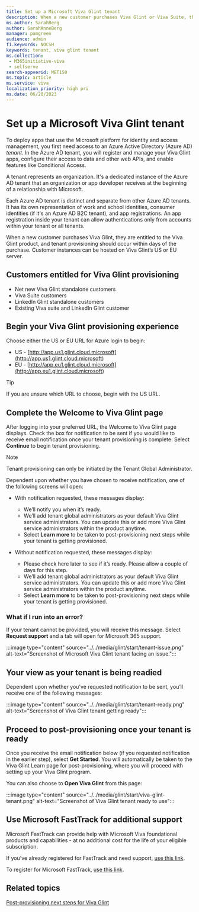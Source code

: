 ```yaml
---
title: Set up a Microsoft Viva Glint tenant
description: When a new customer purchases Viva Glint or Viva Suite, they are entitled to the Viva Glint product, and tenant provisioning should occur within days. 
ms.author: SarahBerg
author: SarahAnneBerg
manager: pamgreen
audience: admin
f1.keywords: NOCSH
keywords: tenant, viva glint tenant
ms.collection: 
 - M365initiative-viva
 - selfserve
search-appverid: MET150
ms.topic: article
ms.service: viva
localization_priority: high pri
ms.date: 06/20/2023
---
```


# Set up a Microsoft Viva Glint tenant

To deploy apps that use the Microsoft platform for identity and access management, you first need access to an Azure Active Directory (Azure AD) *tenant*. In the Azure AD tenant, you will register and manage your Viva Glint apps, configure their access to data and other web APIs, and enable features like Conditional Access. 

A tenant represents an organization. It's a dedicated instance of the Azure AD tenant that an organization or app developer receives at the beginning of a relationship with Microsoft. 

Each Azure AD tenant is distinct and separate from other Azure AD tenants. It has its own representation of work and school identities, consumer identities (if it's an Azure AD B2C tenant), and app registrations. An app registration inside your tenant can allow authentications only from accounts within your tenant or all tenants. 

When a new customer purchases Viva Glint, they are entitled to the Viva Glint product, and tenant provisioning should occur within days of the purchase. Customer instances can be hosted on Viva Glint’s US or EU server. 

## Customers entitled for Viva Glint provisioning 

- Net new Viva Glint standalone customers
- Viva Suite customers
- LinkedIn Glint standalone customers
- Existing Viva suite and LinkedIn Glint customer

## Begin your Viva Glint provisioning experience

Choose either the US or EU URL for Azure login to begin:

- US - [http://app.us1.glint.cloud.microsoft](http://app.us1.glint.cloud.microsoft)
- EU - [http://app.eu1.glint.cloud.microsoft](http://app.eu1.glint.cloud.microsoft)

>[!TIP]
> If you are unsure which URL to choose, begin with the US URL.

## Complete the Welcome to Viva Glint page

After logging into your preferred URL, the Welcome to Viva Glint page displays. Check the box for notification to be sent if you would like to receive email notification once your tenant provisioning is complete. Select **Continue** to begin tenant provisioning.

>[!NOTE]
> Tenant provisioning can only be initiated by the Tenant Global Administrator. 

Dependent upon whether you have chosen to receive notification, one of the following screens will open: 

- With notification requested, these messages display: 
    - We’ll notify you when it’s ready.  
    - We’ll add tenant global administrators as your default Viva Glint service administrators. You can update this or add more Viva Glint service administrators within the product anytime.  
    - Select **Learn more** to be taken to post-provisioning next steps while your tenant is getting provisioned. 

- Without notification requested, these messages display: 
    - Please check here later to see if it’s ready. Please allow a couple of days for this step. 
    - We’ll add tenant global administrators as your default Viva Glint service administrators. You can update this or add more Viva Glint service administrators within the product anytime. 
    - Select **Learn more** to be taken to post-provisioning next steps while your tenant is getting provisioned.

### What if I run into an error?

If your tenant cannot be provided, you will receive this message. Select **Request support** and a tab will open for Microsoft 365 support.

:::image type="content" source="../../media/glint/start/tenant-issue.png" alt-text="Screenshot of Microsoft Viva Glint tenant facing an issue.":::

## Your view as your tenant is being readied

Dependent upon whether you’ve requested notification to be sent, you’ll receive one of the following messages: 

:::image type="content" source="../../media/glint/start/tenant-ready.png" alt-text="Screenshot of Viva Glint tenant getting ready":::

## Proceed to post-provisioning once your tenant is ready

Once you receive the email notification below (if you requested notification in the earlier step), select **Get Started**. You will automatically be taken to the Viva Glint Learn page for post-provisioning, where you will proceed with setting up your Viva Glint program. 

You can also choose to **Open Viva Glint** from this page:

:::image type="content" source="../../media/glint/start/viva-glint-tenant.png" alt-text="Screenshot of Viva Glint tenant ready to use":::

## Use Microsoft FastTrack for additional support 

Microsoft FastTrack can provide help with Microsoft Viva foundational products and capabilities - at no additional cost for the life of your eligible subscription. 

If you’ve already registered for FastTrack and need support, [use this link](https://www.microsoft.com/en-ww/fasttrack/microsoft-viva).

To register for Microsoft FastTrack, [use this link](https://fasttrack.microsoft.com/v2/en-us/register).

## Related topics

[Post-provisioning next steps for Viva Glint](https://microsoft.sharepoint.com/:w:/t/PSTeam/EWmqWfQrw9RNsbeWl6-4p_0BDiwIMxc-2JxlxvjuLnYoyw?e=rDgMvP)